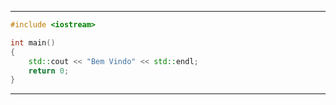 
---
```c++  
#include <iostream>

int main() 
{
    std::cout << "Bem Vindo" << std::endl;
    return 0;
}
```
---

<!-- 
Linguagens:

<img src="https://images.vexels.com/media/users/3/166253/isolated/lists/14bc03b7b1c2c4e2656fd4c0a981cbbc-icone-da-linguagem-de-programacao-cpp.png" alt="C++" width="40px" title="C++"/>

<img src="https://lh3.googleusercontent.com/proxy/0cu3Abvghcze58S5YKiv_-QAnHhqu0dKY_IF05Bmz6arTEsyFIgIKnNhP2i4v8llyG0q0B_xbuq2ksYV8Sn7IXKACu56pYU6j8zRDfFr5sFkoXgfY9Fa8_CUW6yG" alt="C" width="40px" title="C"/>

-->
